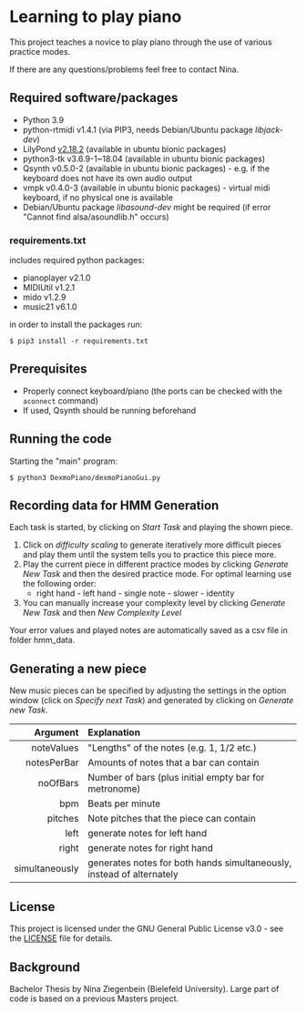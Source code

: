 # Learning to play piano

This project teaches a novice to play piano through the use of various practice modes.

If there are any questions/problems feel free to contact Nina.


## Required software/packages
* Python 3.9
* python-rtmidi v1.4.1 (via PIP3, needs Debian/Ubuntu package *libjack-dev*)
* LilyPond [v2.18.2](http://lilypond.org/download/binaries/) (available in ubuntu bionic packages)
* python3-tk v3.6.9-1\~18.04 (available in ubuntu bionic packages)
* Qsynth v0.5.0-2 (available in ubuntu bionic packages) - e.g. if the keyboard does not have its own audio output
* vmpk v0.4.0-3 (available in ubuntu bionic packages) - virtual midi keyboard, if no physical one is available
* Debian/Ubuntu package *libasound-dev* might be required (if error "Cannot find alsa/asoundlib.h" occurs)

### requirements.txt
includes required python packages:
* pianoplayer v2.1.0
* MIDIUtil v1.2.1
* mido v1.2.9
* music21 v6.1.0

in order to install the packages run: 
```
$ pip3 install -r requirements.txt
```

## Prerequisites
* Properly connect keyboard/piano (the ports can be checked with the `aconnect` command)
* If used, Qsynth should be running beforehand


## Running the code
Starting the "main" program:
```
$ python3 DexmoPiano/dexmoPianoGui.py
```

## Recording data for HMM Generation
Each task is started, by clicking on *Start Task* and playing the shown piece.
1) Click on *difficulty scaling* to generate iteratively more difficult pieces and 
   play them until the system tells you to practice this piece more.
2) Play the current piece in different practice modes by clicking *Generate New Task* and then 
   the desired practice mode. For optimal learning use the following order:
   * right hand - left hand - single note - slower - identity
3) You can manually increase your complexity level by clicking *Generate New Task* and then *New Complexity Level*

Your error values and played notes are automatically saved as a csv file in folder hmm_data.


## Generating a new piece
New music pieces can be specified by adjusting the settings in the option window (click on *Specify next Task*) and 
generated by clicking on *Generate new Task*.

| Argument | Explanation |
| ---: |  :--- |
| noteValues |  "Lengths" of the notes (e.g. 1, 1/2 etc.) |
| notesPerBar | Amounts of notes that a bar can contain |
| noOfBars |  Number of bars (plus initial empty bar for metronome) |
| bpm | Beats per minute |
| pitches | Note pitches that the piece can contain|
| left | generate notes for left hand |
| right |  generate notes for right hand |
| simultaneously | generates notes for both hands simultaneously, instead of alternately |

## License
This project is licensed under the GNU General Public License v3.0 - see the [LICENSE](LICENSE) file for details.


## Background
Bachelor Thesis by Nina Ziegenbein (Bielefeld University). Large part of code is based on a previous Masters project.
